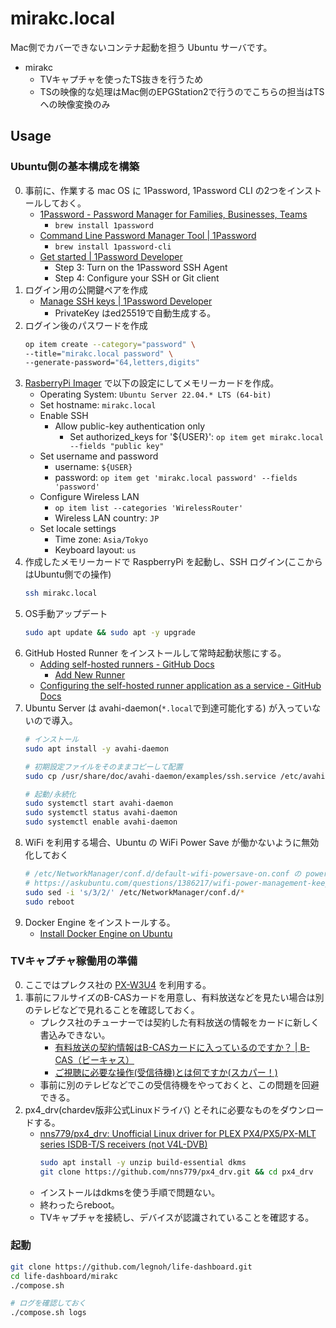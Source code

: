 mirakc.local
===

Mac側でカバーできないコンテナ起動を担う Ubuntu サーバです。

- mirakc
  - TVキャプチャを使ったTS抜きを行うため
  - TSの映像的な処理はMac側のEPGStation2で行うのでこちらの担当はTSへの映像変換のみ

Usage
---

### Ubuntu側の基本構成を構築

0. 事前に、作業する mac OS に 1Password, 1Password CLI の2つをインストールしておく。
    - [1Password - Password Manager for Families, Businesses, Teams](https://1password.com/)
      - `brew install 1password`
    - [Command Line Password Manager Tool | 1Password](https://1password.com/downloads/command-line/)
      - `brew install 1password-cli`
    - [Get started | 1Password Developer](https://developer.1password.com/docs/ssh/get-started#step-3-turn-on-the-1password-ssh-agent)
      - Step 3: Turn on the 1Password SSH Agent
      - Step 4: Configure your SSH or Git client
1. ログイン用の公開鍵ペアを作成
    - [Manage SSH keys | 1Password Developer](https://developer.1password.com/docs/ssh/manage-keys/)
      - PrivateKey はed25519で自動生成する。
1. ログイン後のパスワードを作成
    ```sh
    op item create --category="password" \
    --title="mirakc.local password" \
    --generate-password="64,letters,digits"
    ```
1. [RasberryPi Imager](https://www.raspberrypi.com/software/) で以下の設定にしてメモリーカードを作成。
    - Operating System: `Ubuntu Server 22.04.* LTS (64-bit)`
    - Set hostname: `mirakc.local`
    - Enable SSH
      - Allow public-key authentication only
        - Set authorized_keys for '${USER}': `op item get mirakc.local --fields "public key"`
    - Set username and password
      - username: `${USER}`
      - password: `op item get 'mirakc.local password' --fields 'password'`
    - Configure Wireless LAN
      - `op item list --categories 'WirelessRouter'`
      - Wireless LAN country: `JP`
    - Set locale settings
      - Time zone: `Asia/Tokyo`
      - Keyboard layout: `us`
1. 作成したメモリーカードで RaspberryPi を起動し、SSH ログイン(ここからはUbuntu側での操作)
    ```sh
    ssh mirakc.local
    ```
1. OS手動アップデート
    ```sh
    sudo apt update && sudo apt -y upgrade
    ```
1. GitHub Hosted Runner をインストールして常時起動状態にする。
    - [Adding self-hosted runners - GitHub Docs](https://docs.github.com/en/actions/hosting-your-own-runners/adding-self-hosted-runners)
      - [Add New Runner](https://github.com/legnoh/life-metrics-grafana-deployment/settings/actions/runners/new?arch=arm64&os=linux)
    - [Configuring the self-hosted runner application as a service - GitHub Docs](https://docs.github.com/en/actions/hosting-your-own-runners/configuring-the-self-hosted-runner-application-as-a-service?platform=linux#installing-the-service)
1. Ubuntu Server は avahi-daemon(`*.local`で到達可能化する) が入っていないので導入。
    ```sh
    # インストール
    sudo apt install -y avahi-daemon

    # 初期設定ファイルをそのままコピーして配置
    sudo cp /usr/share/doc/avahi-daemon/examples/ssh.service /etc/avahi/services

    # 起動/永続化
    sudo systemctl start avahi-daemon
    sudo systemctl status avahi-daemon
    sudo systemctl enable avahi-daemon
    ```
1. WiFi を利用する場合、Ubuntu の WiFi Power Save が働かないように無効化しておく
   ```sh
   # /etc/NetworkManager/conf.d/default-wifi-powersave-on.conf の power-save を2に変更
   # https://askubuntu.com/questions/1386217/wifi-power-management-keeps-turning-on
   sudo sed -i 's/3/2/' /etc/NetworkManager/conf.d/*
   sudo reboot
   ```
1. Docker Engine をインストールする。
    - [Install Docker Engine on Ubuntu](https://docs.docker.com/engine/install/ubuntu/#install-using-the-repository)

### TVキャプチャ稼働用の準備

0. ここではプレクス社の [PX-W3U4](http://www.plex-net.co.jp/product/px-w3u4/) を利用する。
0. 事前にフルサイズのB-CASカードを用意し、有料放送などを見たい場合は別のテレビなどで見れることを確認しておく。
    - プレクス社のチューナーでは契約した有料放送の情報をカードに新しく書込みできない。
      - [有料放送の契約情報はB-CASカードに入っているのですか？ | B-CAS（ビーキャス）](https://www.b-cas.co.jp/support/faq/category08/faq051.html)
      - [ご視聴に必要な操作(受信待機)とは何ですか(スカパー！)](https://helpcenter.skyperfectv.co.jp/articles/knowledge/AID0408)
    - 事前に別のテレビなどでこの受信待機をやっておくと、この問題を回避できる。
1. px4_drv(chardev版非公式Linuxドライバ) とそれに必要なものをダウンロードする。  
    - [nns779/px4_drv: Unofficial Linux driver for PLEX PX4/PX5/PX-MLT series ISDB-T/S receivers (not V4L-DVB)](https://github.com/nns779/px4_drv#%E3%82%A4%E3%83%B3%E3%82%B9%E3%83%88%E3%83%BC%E3%83%AB)
      ```sh
      sudo apt install -y unzip build-essential dkms
      git clone https://github.com/nns779/px4_drv.git && cd px4_drv
      ```
    - インストールはdkmsを使う手順で問題ない。
    - 終わったらreboot。
    - TVキャプチャを接続し、デバイスが認識されていることを確認する。

### 起動

```sh
git clone https://github.com/legnoh/life-dashboard.git
cd life-dashboard/mirakc
./compose.sh

# ログを確認しておく
./compose.sh logs
```
